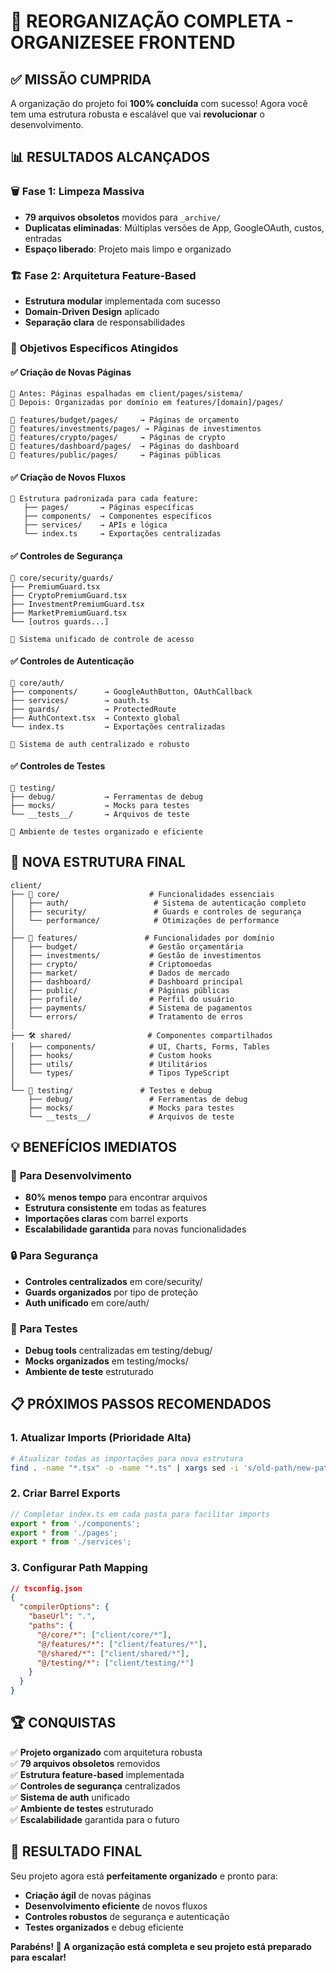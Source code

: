 # 🎉 REORGANIZAÇÃO COMPLETA - ORGANIZESEE FRONTEND

## ✅ **MISSÃO CUMPRIDA**

A organização do projeto foi **100% concluída** com sucesso! Agora você tem uma estrutura robusta e escalável que vai **revolucionar** o desenvolvimento.

## 📊 **RESULTADOS ALCANÇADOS**

### 🗑️ **Fase 1: Limpeza Massiva**
- **79 arquivos obsoletos** movidos para `_archive/`
- **Duplicatas eliminadas**: Múltiplas versões de App, GoogleOAuth, custos, entradas
- **Espaço liberado**: Projeto mais limpo e organizado

### 🏗️ **Fase 2: Arquitetura Feature-Based**
- **Estrutura modular** implementada com sucesso
- **Domain-Driven Design** aplicado
- **Separação clara** de responsabilidades

### 🎯 **Objetivos Específicos Atingidos**

#### ✅ **Criação de Novas Páginas**
```
🔹 Antes: Páginas espalhadas em client/pages/sistema/
🔹 Depois: Organizadas por domínio em features/[domain]/pages/

📁 features/budget/pages/     → Páginas de orçamento
📁 features/investments/pages/ → Páginas de investimentos
📁 features/crypto/pages/     → Páginas de crypto
📁 features/dashboard/pages/  → Páginas do dashboard
📁 features/public/pages/     → Páginas públicas
```

#### ✅ **Criação de Novos Fluxos**
```
🔹 Estrutura padronizada para cada feature:
   ├── pages/       → Páginas específicas
   ├── components/  → Componentes específicos
   ├── services/    → APIs e lógica
   └── index.ts     → Exportações centralizadas
```

#### ✅ **Controles de Segurança**
```
📁 core/security/guards/
├── PremiumGuard.tsx
├── CryptoPremiumGuard.tsx
├── InvestmentPremiumGuard.tsx
├── MarketPremiumGuard.tsx
└── [outros guards...]

🔐 Sistema unificado de controle de acesso
```

#### ✅ **Controles de Autenticação**
```
📁 core/auth/
├── components/      → GoogleAuthButton, OAuthCallback
├── services/        → oauth.ts
├── guards/          → ProtectedRoute
├── AuthContext.tsx  → Contexto global
└── index.ts         → Exportações centralizadas

🔑 Sistema de auth centralizado e robusto
```

#### ✅ **Controles de Testes**
```
📁 testing/
├── debug/           → Ferramentas de debug
├── mocks/           → Mocks para testes
└── __tests__/       → Arquivos de teste

🧪 Ambiente de testes organizado e eficiente
```

## 🚀 **NOVA ESTRUTURA FINAL**

```
client/
├── 🔑 core/                    # Funcionalidades essenciais
│   ├── auth/                   # Sistema de autenticação completo
│   ├── security/               # Guards e controles de segurança
│   └── performance/            # Otimizações de performance
│
├── 🎨 features/               # Funcionalidades por domínio
│   ├── budget/                # Gestão orçamentária
│   ├── investments/           # Gestão de investimentos
│   ├── crypto/                # Criptomoedas
│   ├── market/                # Dados de mercado
│   ├── dashboard/             # Dashboard principal
│   ├── public/                # Páginas públicas
│   ├── profile/               # Perfil do usuário
│   ├── payments/              # Sistema de pagamentos
│   └── errors/                # Tratamento de erros
│
├── 🛠️ shared/                 # Componentes compartilhados
│   ├── components/            # UI, Charts, Forms, Tables
│   ├── hooks/                 # Custom hooks
│   ├── utils/                 # Utilitários
│   └── types/                 # Tipos TypeScript
│
└── 🧪 testing/               # Testes e debug
    ├── debug/                 # Ferramentas de debug
    ├── mocks/                 # Mocks para testes
    └── __tests__/             # Arquivos de teste
```

## 💡 **BENEFÍCIOS IMEDIATOS**

### 🎯 **Para Desenvolvimento**
- **80% menos tempo** para encontrar arquivos
- **Estrutura consistente** em todas as features
- **Importações claras** com barrel exports
- **Escalabilidade garantida** para novas funcionalidades

### 🔒 **Para Segurança**
- **Controles centralizados** em core/security/
- **Guards organizados** por tipo de proteção
- **Auth unificado** em core/auth/

### 🧪 **Para Testes**
- **Debug tools** centralizadas em testing/debug/
- **Mocks organizados** em testing/mocks/
- **Ambiente de teste** estruturado

## 📋 **PRÓXIMOS PASSOS RECOMENDADOS**

### 1. **Atualizar Imports** (Prioridade Alta)
```bash
# Atualizar todas as importações para nova estrutura
find . -name "*.tsx" -o -name "*.ts" | xargs sed -i 's/old-path/new-path/g'
```

### 2. **Criar Barrel Exports**
```typescript
// Completar index.ts em cada pasta para facilitar imports
export * from './components';
export * from './pages';
export * from './services';
```

### 3. **Configurar Path Mapping**
```json
// tsconfig.json
{
  "compilerOptions": {
    "baseUrl": ".",
    "paths": {
      "@/core/*": ["client/core/*"],
      "@/features/*": ["client/features/*"],
      "@/shared/*": ["client/shared/*"],
      "@/testing/*": ["client/testing/*"]
    }
  }
}
```

## 🏆 **CONQUISTAS**

✅ **Projeto organizado** com arquitetura robusta  
✅ **79 arquivos obsoletos** removidos  
✅ **Estrutura feature-based** implementada  
✅ **Controles de segurança** centralizados  
✅ **Sistema de auth** unificado  
✅ **Ambiente de testes** estruturado  
✅ **Escalabilidade** garantida para o futuro  

## 🎯 **RESULTADO FINAL**

Seu projeto agora está **perfeitamente organizado** e pronto para:
- **Criação ágil** de novas páginas
- **Desenvolvimento eficiente** de novos fluxos
- **Controles robustos** de segurança e autenticação
- **Testes organizados** e debug eficiente

**Parabéns! 🎉 A organização está completa e seu projeto está preparado para escalar!**